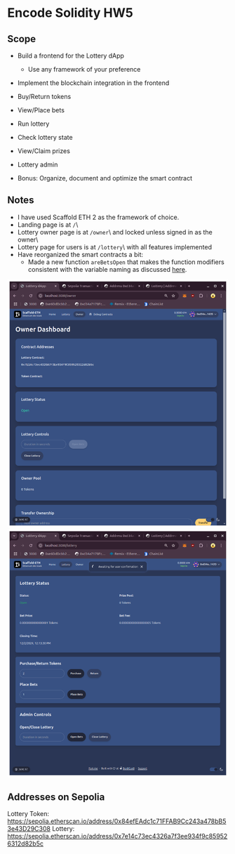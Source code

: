 # Encode Solidity HW5

## Scope

* Build a frontend for the Lottery dApp 
  * Use any framework of your preference

* Implement the blockchain integration in the frontend 
* Buy/Return tokens
* View/Place bets 
* Run lottery 
* Check lottery state 
* View/Claim prizes 
* Lottery admin 
* Bonus: Organize, document and optimize the smart contract

## Notes 

* I have used Scaffold ETH 2 as the framework of choice.
* Landing page is at `/`\
* Lottery owner page is at `/owner`\ and locked unless signed in as the owner\
* Lottery page for users is at `/lottery`\ with all features implemented
* Have reorganized the smart contracts a bit:
  * Made a new function `areBetsOpen` that makes the function modifiers consistent with the variable naming as discussed [here](https://github.com/Encode-Club-Solidity-Bootcamp/Lesson-20/issues/29).

![frontend](./images/ss1.png)
![frontend](./images/ss2.png)


## Addresses on Sepolia
Lottery Token: https://sepolia.etherscan.io/address/0x84efEAdc1c71FFAB9Cc243a478bB53e43D29C308
Lottery: https://sepolia.etherscan.io/address/0x7e14c73ec4326a7f3ee934f9c859526312d82b5c
